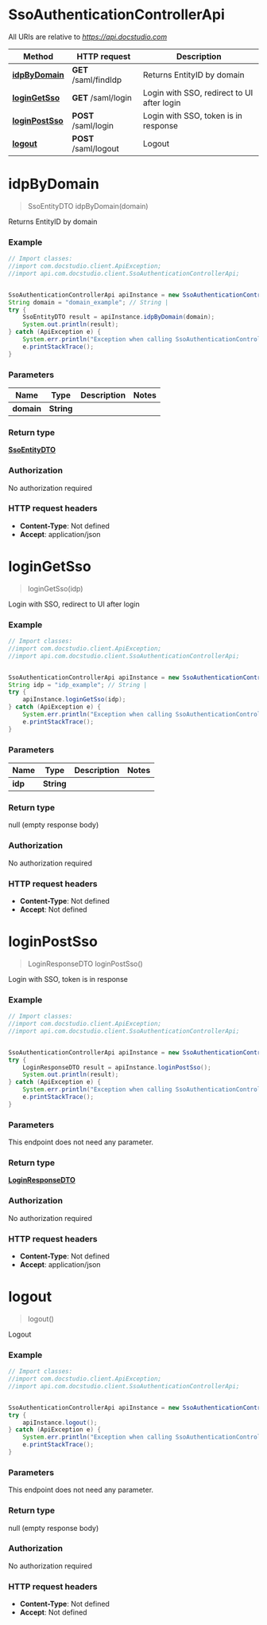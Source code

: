 # SsoAuthenticationControllerApi

All URIs are relative to *https://api.docstudio.com*

Method | HTTP request | Description
------------- | ------------- | -------------
[**idpByDomain**](SsoAuthenticationControllerApi.md#idpByDomain) | **GET** /saml/findIdp | Returns EntityID by domain
[**loginGetSso**](SsoAuthenticationControllerApi.md#loginGetSso) | **GET** /saml/login | Login with SSO, redirect to UI after login
[**loginPostSso**](SsoAuthenticationControllerApi.md#loginPostSso) | **POST** /saml/login | Login with SSO, token is in response
[**logout**](SsoAuthenticationControllerApi.md#logout) | **POST** /saml/logout | Logout

<a name="idpByDomain"></a>
# **idpByDomain**
> SsoEntityDTO idpByDomain(domain)

Returns EntityID by domain

### Example
```java
// Import classes:
//import com.docstudio.client.ApiException;
//import api.com.docstudio.client.SsoAuthenticationControllerApi;


SsoAuthenticationControllerApi apiInstance = new SsoAuthenticationControllerApi();
String domain = "domain_example"; // String | 
try {
    SsoEntityDTO result = apiInstance.idpByDomain(domain);
    System.out.println(result);
} catch (ApiException e) {
    System.err.println("Exception when calling SsoAuthenticationControllerApi#idpByDomain");
    e.printStackTrace();
}
```

### Parameters

Name | Type | Description  | Notes
------------- | ------------- | ------------- | -------------
 **domain** | **String**|  |

### Return type

[**SsoEntityDTO**](SsoEntityDTO.md)

### Authorization

No authorization required

### HTTP request headers

 - **Content-Type**: Not defined
 - **Accept**: application/json

<a name="loginGetSso"></a>
# **loginGetSso**
> loginGetSso(idp)

Login with SSO, redirect to UI after login

### Example
```java
// Import classes:
//import com.docstudio.client.ApiException;
//import api.com.docstudio.client.SsoAuthenticationControllerApi;


SsoAuthenticationControllerApi apiInstance = new SsoAuthenticationControllerApi();
String idp = "idp_example"; // String | 
try {
    apiInstance.loginGetSso(idp);
} catch (ApiException e) {
    System.err.println("Exception when calling SsoAuthenticationControllerApi#loginGetSso");
    e.printStackTrace();
}
```

### Parameters

Name | Type | Description  | Notes
------------- | ------------- | ------------- | -------------
 **idp** | **String**|  |

### Return type

null (empty response body)

### Authorization

No authorization required

### HTTP request headers

 - **Content-Type**: Not defined
 - **Accept**: Not defined

<a name="loginPostSso"></a>
# **loginPostSso**
> LoginResponseDTO loginPostSso()

Login with SSO, token is in response

### Example
```java
// Import classes:
//import com.docstudio.client.ApiException;
//import api.com.docstudio.client.SsoAuthenticationControllerApi;


SsoAuthenticationControllerApi apiInstance = new SsoAuthenticationControllerApi();
try {
    LoginResponseDTO result = apiInstance.loginPostSso();
    System.out.println(result);
} catch (ApiException e) {
    System.err.println("Exception when calling SsoAuthenticationControllerApi#loginPostSso");
    e.printStackTrace();
}
```

### Parameters
This endpoint does not need any parameter.

### Return type

[**LoginResponseDTO**](LoginResponseDTO.md)

### Authorization

No authorization required

### HTTP request headers

 - **Content-Type**: Not defined
 - **Accept**: application/json

<a name="logout"></a>
# **logout**
> logout()

Logout

### Example
```java
// Import classes:
//import com.docstudio.client.ApiException;
//import api.com.docstudio.client.SsoAuthenticationControllerApi;


SsoAuthenticationControllerApi apiInstance = new SsoAuthenticationControllerApi();
try {
    apiInstance.logout();
} catch (ApiException e) {
    System.err.println("Exception when calling SsoAuthenticationControllerApi#logout");
    e.printStackTrace();
}
```

### Parameters
This endpoint does not need any parameter.

### Return type

null (empty response body)

### Authorization

No authorization required

### HTTP request headers

 - **Content-Type**: Not defined
 - **Accept**: Not defined

